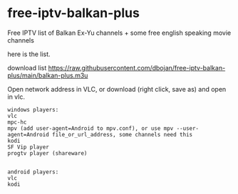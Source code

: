 
# free-iptv-balkan-plus
Free IPTV list of Balkan Ex-Yu channels + some free english speaking movie channels

here is the list.

download list https://raw.githubusercontent.com/dbojan/free-iptv-balkan-plus/main/balkan-plus.m3u

Open network address in VLC, or download (right click, save as) and open in vlc.

```
windows players:
vlc
mpc-hc
mpv (add user-agent=Android to mpv.conf), or use mpv --user-agent=Android file_or_url_address, some channels need this
kodi
SF Vip player
progtv player (shareware)


android players:
vlc
kodi
